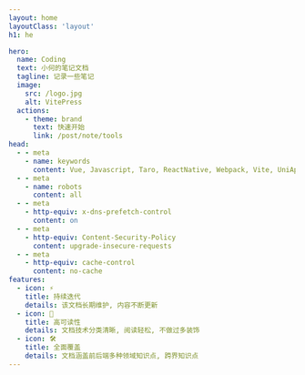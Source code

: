 ```yaml
---
layout: home
layoutClass: 'layout'
h1: he

hero:
  name: Coding
  text: 小何的笔记文档
  tagline: 记录一些笔记
  image:
    src: /logo.jpg
    alt: VitePress
  actions:
    - theme: brand
      text: 快速开始
      link: /post/note/tools
head:
  - - meta
    - name: keywords
      content: Vue, Javascript, Taro, ReactNative, Webpack, Vite, UniApp, 小程序, H5, Docker, GitGoLang, Node, Nest, Mysql, Redis, 数据结构, 算法
  - - meta
    - name: robots
      content: all
  - - meta
    - http-equiv: x-dns-prefetch-control
      content: on
  - - meta
    - http-equiv: Content-Security-Policy
      content: upgrade-insecure-requests
  - - meta
    - http-equiv: cache-control
      content: no-cache
features:
  - icon: ⚡️
    title: 持续迭代
    details: 该文档长期维护, 内容不断更新
  - icon: 🖖
    title: 高可读性
    details: 文档技术分类清晰, 阅读轻松, 不做过多装饰
  - icon: 🛠️
    title: 全面覆盖
    details: 文档涵盖前后端多种领域知识点, 跨界知识点
---
```



<style>



/* 对首页的logo图片进行设置blur效果 */

  .image-container {
    position: relative;
    display: inline-block;
  }
  .image-src {
    border-radius: 10%;
    display: block;
    width: 100%;
    height: auto;
    position: relative;
    z-index: 1;
  }

  .image-container::before {
    content: '';
    position: absolute;
    top: 0;
    left: 0;
    right: 0;
    bottom: 0;
    border-radius: 10%;
    background-image: url('/logo.jpg'); /* 使用与图片相同的URL */
    background-size: cover;
    filter: blur(100px);
    transform: scale(1.2); /* 放大以创建阴影效果 */
    z-index: -1;
  }

  </style>